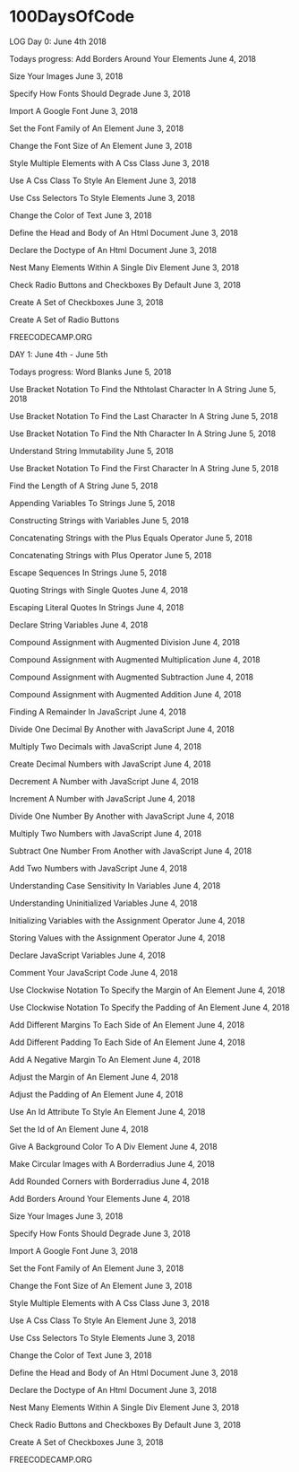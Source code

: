 # 100DaysOfCode
LOG
Day 0: June 4th 2018

Todays progress:
Add Borders Around Your Elements	June 4, 2018	

Size Your Images	June 3, 2018	

Specify How Fonts Should Degrade	June 3, 2018	

Import A Google Font	June 3, 2018	

Set the Font Family of An Element	June 3, 2018	

Change the Font Size of An Element	June 3, 2018	

Style Multiple Elements with A Css Class	June 3, 2018	

Use A Css Class To Style An Element	June 3, 2018	

Use Css Selectors To Style Elements	June 3, 2018	

Change the Color of Text	June 3, 2018	

Define the Head and Body of An Html Document	June 3, 2018	

Declare the Doctype of An Html Document	June 3, 2018	

Nest Many Elements Within A Single Div Element	June 3, 2018	

Check Radio Buttons and Checkboxes By Default	June 3, 2018	

Create A Set of Checkboxes	June 3, 2018	

Create A Set of Radio Buttons

FREECODECAMP.ORG




DAY 1: June 4th - June 5th

Todays progress:
Word Blanks	June 5, 2018

Use Bracket Notation To Find the Nthtolast Character In A String	June 5, 2018	

Use Bracket Notation To Find the Last Character In A String	June 5, 2018	

Use Bracket Notation To Find the Nth Character In A String	June 5, 2018	

Understand String Immutability	June 5, 2018	

Use Bracket Notation To Find the First Character In A String	June 5, 2018	

Find the Length of A String	June 5, 2018	

Appending Variables To Strings	June 5, 2018	

Constructing Strings with Variables	June 5, 2018	

Concatenating Strings with the Plus Equals Operator	June 5, 2018	

Concatenating Strings with Plus Operator	June 5, 2018	

Escape Sequences In Strings	June 5, 2018	

Quoting Strings with Single Quotes	June 4, 2018	

Escaping Literal Quotes In Strings	June 4, 2018	

Declare String Variables	June 4, 2018	

Compound Assignment with Augmented Division	June 4, 2018	

Compound Assignment with Augmented Multiplication	June 4, 2018	

Compound Assignment with Augmented Subtraction	June 4, 2018	

Compound Assignment with Augmented Addition	June 4, 2018	

Finding A Remainder In JavaScript	June 4, 2018	

Divide One Decimal By Another with JavaScript	June 4, 2018	

Multiply Two Decimals with JavaScript	June 4, 2018	

Create Decimal Numbers with JavaScript	June 4, 2018	

Decrement A Number with JavaScript	June 4, 2018	

Increment A Number with JavaScript	June 4, 2018	

Divide One Number By Another with JavaScript	June 4, 2018	

Multiply Two Numbers with JavaScript	June 4, 2018	

Subtract One Number From Another with JavaScript	June 4, 2018	

Add Two Numbers with JavaScript	June 4, 2018	

Understanding Case Sensitivity In Variables	June 4, 2018	

Understanding Uninitialized Variables	June 4, 2018	

Initializing Variables with the Assignment Operator	June 4, 2018	

Storing Values with the Assignment Operator	June 4, 2018	

Declare JavaScript Variables	June 4, 2018	

Comment Your JavaScript Code	June 4, 2018	

Use Clockwise Notation To Specify the Margin of An Element	June 4, 2018	

Use Clockwise Notation To Specify the Padding of An Element	June 4, 2018	

Add Different Margins To Each Side of An Element	June 4, 2018	

Add Different Padding To Each Side of An Element	June 4, 2018	

Add A Negative Margin To An Element	June 4, 2018	

Adjust the Margin of An Element	June 4, 2018	

Adjust the Padding of An Element	June 4, 2018	

Use An Id Attribute To Style An Element	June 4, 2018	

Set the Id of An Element	June 4, 2018	

Give A Background Color To A Div Element	June 4, 2018	

Make Circular Images with A Borderradius	June 4, 2018	

Add Rounded Corners with Borderradius	June 4, 2018	

Add Borders Around Your Elements	June 4, 2018	

Size Your Images	June 3, 2018	

Specify How Fonts Should Degrade	June 3, 2018	

Import A Google Font	June 3, 2018	

Set the Font Family of An Element	June 3, 2018	

Change the Font Size of An Element	June 3, 2018	

Style Multiple Elements with A Css Class	June 3, 2018	

Use A Css Class To Style An Element	June 3, 2018	

Use Css Selectors To Style Elements	June 3, 2018	

Change the Color of Text	June 3, 2018	

Define the Head and Body of An Html Document	June 3, 2018	

Declare the Doctype of An Html Document	June 3, 2018	

Nest Many Elements Within A Single Div Element	June 3, 2018	

Check Radio Buttons and Checkboxes By Default	June 3, 2018	

Create A Set of Checkboxes	June 3, 2018

FREECODECAMP.ORG
